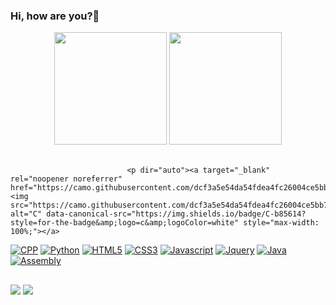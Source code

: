 ### Hi, how are you?👋

<!--
**omarcus212/omarcus212** is a ✨ _special_ ✨ repository because its `README.md` (this file) appears on your GitHub profile.

Here are some ideas to get you started:

- 🔭 I’m currently working on ...
- 🌱 I’m currently learning ...
- 👯 I’m looking to collaborate on ...
- 🤔 I’m looking for help with ...
- 💬 Ask me about ...
- 📫 How to reach me: ...
- 😄 Pronouns: ...
- ⚡ Fun fact: ...
-->

<div id="TESTE "align="center">
  <a https://github.com/omarcus212?tab=repositories">
  <img height="180em" src="https://github-readme-stats.vercel.app/api?username=omarcus212&show_icons=false&theme=White&include_all_commits=true&count_private=true"/>
  <img height="180em" src="https://github-readme-stats.vercel.app/api/top-langs/?username=omarcus212&layout=compact&langs_count=7&theme=white"/>
</div>

  <div style="display: inline_block"><br>
    
                              <p dir="auto"><a target="_blank" rel="noopener noreferrer" href="https://camo.githubusercontent.com/dcf3a5e54da54fdea4fc26004ce5bb776c2d9b199c2dbc1f1ad0577a659e6dc2/68747470733a2f2f696d672e736869656c64732e696f2f62616467652f432d6238353631343f7374796c653d666f722d7468652d6261646765266c6f676f3d63266c6f676f436f6c6f723d7768697465"><img src="https://camo.githubusercontent.com/dcf3a5e54da54fdea4fc26004ce5bb776c2d9b199c2dbc1f1ad0577a659e6dc2/68747470733a2f2f696d672e736869656c64732e696f2f62616467652f432d6238353631343f7374796c653d666f722d7468652d6261646765266c6f676f3d63266c6f676f436f6c6f723d7768697465" alt="C" data-canonical-src="https://img.shields.io/badge/C-b85614?style=for-the-badge&amp;logo=c&amp;logoColor=white" style="max-width: 100%;"></a>
<a target="_blank" rel="noopener noreferrer" href="https://camo.githubusercontent.com/9452396263e6d75074397f064500ebedbccade8bcfa4032a2f05b1a392f0c206/68747470733a2f2f696d672e736869656c64732e696f2f62616467652f432532422532422d6238353631343f7374796c653d666f722d7468652d6261646765266c6f676f3d63253242253242266c6f676f436f6c6f723d7768697465"><img src="https://camo.githubusercontent.com/9452396263e6d75074397f064500ebedbccade8bcfa4032a2f05b1a392f0c206/68747470733a2f2f696d672e736869656c64732e696f2f62616467652f432532422532422d6238353631343f7374796c653d666f722d7468652d6261646765266c6f676f3d63253242253242266c6f676f436f6c6f723d7768697465" alt="CPP" data-canonical-src="https://img.shields.io/badge/C%2B%2B-b85614?style=for-the-badge&amp;logo=c%2B%2B&amp;logoColor=white" style="max-width: 100%;"></a>
<a target="_blank" rel="noopener noreferrer" href="https://camo.githubusercontent.com/a514181348c7e81a900c5ecdeb18521cd31a956889b489e0ef4eca17a543a077/68747470733a2f2f696d672e736869656c64732e696f2f62616467652f507974686f6e2d6238353631343f7374796c653d666f722d7468652d6261646765266c6f676f3d707974686f6e266c6f676f436f6c6f723d7768697465"><img src="https://camo.githubusercontent.com/a514181348c7e81a900c5ecdeb18521cd31a956889b489e0ef4eca17a543a077/68747470733a2f2f696d672e736869656c64732e696f2f62616467652f507974686f6e2d6238353631343f7374796c653d666f722d7468652d6261646765266c6f676f3d707974686f6e266c6f676f436f6c6f723d7768697465" alt="Python" data-canonical-src="https://img.shields.io/badge/Python-b85614?style=for-the-badge&amp;logo=python&amp;logoColor=white" style="max-width: 100%;"></a>
<a target="_blank" rel="noopener noreferrer" href="https://camo.githubusercontent.com/a1b72e23e057d0184d3a7cdf617bd062391a3548e44b94455ef5a28882ae3f6b/68747470733a2f2f696d672e736869656c64732e696f2f62616467652f48544d4c352d6238353631343f7374796c653d666f722d7468652d6261646765266c6f676f3d68746d6c35266c6f676f436f6c6f723d7768697465"><img src="https://camo.githubusercontent.com/a1b72e23e057d0184d3a7cdf617bd062391a3548e44b94455ef5a28882ae3f6b/68747470733a2f2f696d672e736869656c64732e696f2f62616467652f48544d4c352d6238353631343f7374796c653d666f722d7468652d6261646765266c6f676f3d68746d6c35266c6f676f436f6c6f723d7768697465" alt="HTML5" data-canonical-src="https://img.shields.io/badge/HTML5-b85614?style=for-the-badge&amp;logo=html5&amp;logoColor=white" style="max-width: 100%;"></a>
<a target="_blank" rel="noopener noreferrer" href="https://camo.githubusercontent.com/a7d4cf4d85291dd37c80908fd3e6e11cfff022c35d3adcd95697ad3ef452e906/68747470733a2f2f696d672e736869656c64732e696f2f62616467652f435353332d6238353631343f7374796c653d666f722d7468652d6261646765266c6f676f3d63737333266c6f676f436f6c6f723d7768697465"><img src="https://camo.githubusercontent.com/a7d4cf4d85291dd37c80908fd3e6e11cfff022c35d3adcd95697ad3ef452e906/68747470733a2f2f696d672e736869656c64732e696f2f62616467652f435353332d6238353631343f7374796c653d666f722d7468652d6261646765266c6f676f3d63737333266c6f676f436f6c6f723d7768697465" alt="CSS3" data-canonical-src="https://img.shields.io/badge/CSS3-b85614?style=for-the-badge&amp;logo=css3&amp;logoColor=white" style="max-width: 100%;"></a>
<a target="_blank" rel="noopener noreferrer" href="https://camo.githubusercontent.com/c97fc0d553d5427802b3201e61c026db0ed031d58114b33fb3e1f84ab92cd957/68747470733a2f2f696d672e736869656c64732e696f2f62616467652f4a6176615363726970742d6238353631343f7374796c653d666f722d7468652d6261646765266c6f676f3d6a617661736372697074266c6f676f436f6c6f723d7768697465"><img src="https://camo.githubusercontent.com/c97fc0d553d5427802b3201e61c026db0ed031d58114b33fb3e1f84ab92cd957/68747470733a2f2f696d672e736869656c64732e696f2f62616467652f4a6176615363726970742d6238353631343f7374796c653d666f722d7468652d6261646765266c6f676f3d6a617661736372697074266c6f676f436f6c6f723d7768697465" alt="Javascript" data-canonical-src="https://img.shields.io/badge/JavaScript-b85614?style=for-the-badge&amp;logo=javascript&amp;logoColor=white" style="max-width: 100%;"></a>
<a target="_blank" rel="noopener noreferrer" href="https://camo.githubusercontent.com/779fc8ebfd7241645f1e14f0b48e54b2cfc2fc7e8bf8f5a1626616a28f09b74f/68747470733a2f2f696d672e736869656c64732e696f2f62616467652f6a51756572792d6238353631343f7374796c653d666f722d7468652d6261646765266c6f676f3d6a7175657279266c6f676f436f6c6f723d7768697465"><img src="https://camo.githubusercontent.com/779fc8ebfd7241645f1e14f0b48e54b2cfc2fc7e8bf8f5a1626616a28f09b74f/68747470733a2f2f696d672e736869656c64732e696f2f62616467652f6a51756572792d6238353631343f7374796c653d666f722d7468652d6261646765266c6f676f3d6a7175657279266c6f676f436f6c6f723d7768697465" alt="Jquery" data-canonical-src="https://img.shields.io/badge/jQuery-b85614?style=for-the-badge&amp;logo=jquery&amp;logoColor=white" style="max-width: 100%;"></a>
<a target="_blank" rel="noopener noreferrer" href="https://camo.githubusercontent.com/811e217577a0bf7759e24dffaac5730664cf82d8c8e89f9f19a31f177b6f08ce/68747470733a2f2f696d672e736869656c64732e696f2f62616467652f4a6176612d6238353631343f7374796c653d666f722d7468652d6261646765266c6f676f3d6a617661266c6f676f436f6c6f723d7768697465"><img src="https://camo.githubusercontent.com/811e217577a0bf7759e24dffaac5730664cf82d8c8e89f9f19a31f177b6f08ce/68747470733a2f2f696d672e736869656c64732e696f2f62616467652f4a6176612d6238353631343f7374796c653d666f722d7468652d6261646765266c6f676f3d6a617661266c6f676f436f6c6f723d7768697465" alt="Java" data-canonical-src="https://img.shields.io/badge/Java-b85614?style=for-the-badge&amp;logo=java&amp;logoColor=white" style="max-width: 100%;"></a>
<a target="_blank" rel="noopener noreferrer" href="https://camo.githubusercontent.com/bc550ec9905f91845e51b5d7b5892b4c6db40717d710fdc41fda4f6cce503f8a/68747470733a2f2f696d672e736869656c64732e696f2f62616467652f417373656d626c792d6238353631343f7374796c653d666f722d7468652d6261646765"><img src="https://camo.githubusercontent.com/bc550ec9905f91845e51b5d7b5892b4c6db40717d710fdc41fda4f6cce503f8a/68747470733a2f2f696d672e736869656c64732e696f2f62616467652f417373656d626c792d6238353631343f7374796c653d666f722d7468652d6261646765" alt="Assembly" data-canonical-src="https://img.shields.io/badge/Assembly-b85614?style=for-the-badge" style="max-width: 100%;"></a></p>
  
</div>

 ##
 
 <div> 
  <a href = "https://mail.google.com/mail/u/0/?tab=rm&ogbl#inbox"><img src="https://img.shields.io/badge/-Gmail-%23333?style=for-the-badge&logo=gmail&logoColor=white" target="_blank"></a>
  <a href="https://www.linkedin.com/in/marcus-vinnicius-524aa1206/" target="_blank"><img src="https://img.shields.io/badge/-LinkedIn-%230077B5?style=for-the-badge&logo=linkedin&logoColor=white" target="_blank"></a> 
  
  
<!--   -->
  
 </div>
 
 
 
 

